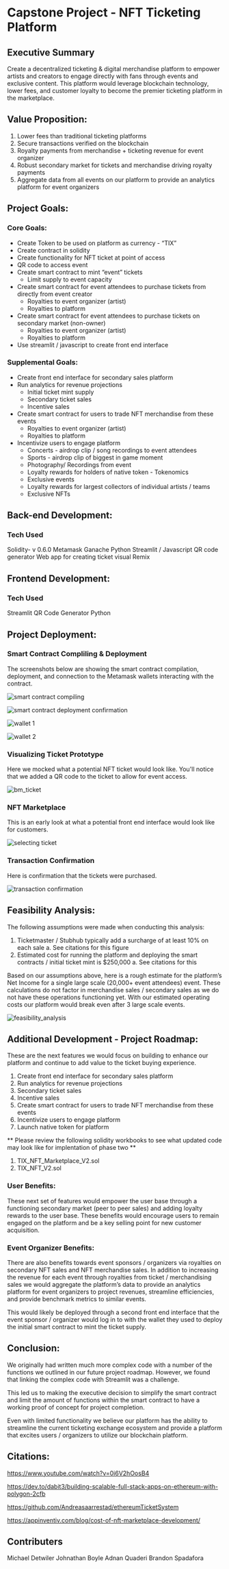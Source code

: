 
# Capstone Project -  NFT Ticketing Platform

## Executive Summary

Create a decentralized ticketing & digital merchandise platform to empower artists and creators to engage directly with fans through events and exclusive content. This platform would leverage blockchain technology,  lower fees, and customer loyalty to become the premier ticketing platform in the marketplace.

## Value Proposition:

1. Lower fees than traditional ticketing platforms
2. Secure transactions verified on the blockchain 
3. Royalty payments from merchandise + ticketing revenue for event organizer
4. Robust secondary market for tickets and merchandise driving royalty payments
5. Aggregate data from all events on our platform to provide an analytics platform for event organizers 


## Project Goals:

  ### Core Goals:

  - Create Token to be used on platform as currency - “TIX”
  - Create contract in solidity 
  - Create functionality for NFT ticket at point of access
  - QR code to access event
  - Create smart contract to mint “event” tickets
    - Limit supply to event capacity
  - Create smart contract for event attendees to purchase tickets from directly from event creator
    - Royalties to event organizer (artist)
    - Royalties to platform
  - Create smart contract for event attendees to purchase tickets on secondary market (non-owner)
    - Royalties to event organizer (artist)
    - Royalties to platform
  - Use streamlit / javascript to create front end interface

  ### Supplemental Goals:

  - Create front end interface for secondary sales platform
  - Run analytics for revenue projections 
    - Initial ticket mint supply
    - Secondary ticket sales
    - Incentive sales
  - Create smart contract for users to trade NFT merchandise from these events
    - Royalties to event organizer (artist)
    - Royalties to platform 
  - Incentivize users to engage platform
    - Concerts - airdrop clip / song recordings to event attendees
    - Sports - airdrop clip of biggest in game moment
    - Photography/ Recordings from event 
    - Loyalty rewards for holders of native token - Tokenomics
    - Exclusive events 
    - Loyalty rewards for largest collectors of individual artists / teams 
    - Exclusive NFTs

## Back-end Development:

### Tech Used

Solidity- v 0.6.0
Metamask
Ganache
Python
Streamlit / Javascript 
QR code generator
Web app for creating ticket visual
Remix

## Frontend Development:

### Tech Used

Streamlit
QR Code Generator
Python

## Project Deployment:

### Smart Contract Compliling & Deployment

The screenshots below are showing the smart contract compilation, deployment, and connection to the Metamask wallets interacting with the contract.

![smart contract compiling](https://user-images.githubusercontent.com/91380617/159125772-2c032f05-2478-4837-bbf6-27210e8deba8.png)


![smart contract deployment confirmation](https://user-images.githubusercontent.com/91380617/159125783-bcd5801a-c412-408b-b5cb-41511228c99c.png)


![wallet 1](https://user-images.githubusercontent.com/91380617/159125778-c5be1739-32ce-4248-a4fb-d971d242f1b7.png)


![wallet 2](https://user-images.githubusercontent.com/91380617/159125781-1659ff28-86e6-4b1a-ba02-1abbea2fa3e7.png)

### Visualizing Ticket Prototype

Here we mocked what a potential NFT ticket would look like. You'll notice that we added a QR code to the ticket to allow for event access. 

![bm_ticket](https://user-images.githubusercontent.com/91380617/159125714-09b58baa-6545-44db-8855-72e49f51f865.png)

### NFT Marketplace 

This is an early look at what a potential front end interface would look like for customers.

![selecting ticket](https://user-images.githubusercontent.com/91380617/159125767-f1e89b7b-bac3-4f5b-842b-97fc706ab0de.png)


### Transaction Confirmation 

Here is confirmation that the tickets were purchased.

![transaction confirmation](https://user-images.githubusercontent.com/91380617/159125757-e195a9ab-cc5b-421a-8c44-22f284c8ce06.png)

## Feasibility Analysis:

The following assumptions were made when conducting this analysis:

1. Ticketmaster / Stubhub typically add a surcharge of at least 10% on each sale
    a. See citations for this figure 
2. Estimated cost for running the platform and deploying the smart contracts / initial ticket mint is $250,000
    a. See citations for this 

Based on our assumptions above, here is a rough estimate for the platform’s Net Income for a single large scale (20,000+ event attendees) event. These calculations do not factor in merchandise sales / secondary sales as we do not have these operations functioning yet. With our estimated operating costs our platform would break even after 3 large scale events.

![feasibility_analysis](https://user-images.githubusercontent.com/91380617/159125755-ea04085b-49b9-4215-97c6-fdc210d14984.png)


## Additional Development - Project Roadmap:

These are the next features we would focus on building to enhance our platform and continue to add value to the ticket buying experience. 

1. Create front end interface for secondary sales platform
2. Run analytics for revenue projections 
3. Secondary ticket sales
4. Incentive sales
5. Create smart contract for users to trade NFT merchandise from these events
6. Incentivize users to engage platform
7. Launch native token for platform

** Please review the following solidity workbooks to see what updated code may look like for implentation of phase two **

1. TIX_NFT_Marketplace_V2.sol
2. TIX_NFT_V2.sol

### User Benefits:

These next set of features would empower the user base through a functioning secondary market (peer to peer sales) and adding loyalty rewards to the user base. These benefits would encourage users to remain engaged on the platform and be a key selling point for new customer acquisition. 

### Event Organizer Benefits:

There are also benefits towards event sponsors / organizers via royalties on secondary NFT sales and NFT merchandise sales. In addition to increasing the revenue for each event through royalties from ticket / merchandising sales we would aggregate the platform’s data to provide an analytics platform for event organizers to project revenues, streamline efficiencies, and provide benchmark metrics to similar events. 

This would likely be deployed through a second front end interface that the event sponsor / organizer would log in to with the wallet they used to deploy the initial smart contract to mint the ticket supply.

 
## Conclusion:

We originally had written much more complex code with a number of the functions we outlined in our future project roadmap. However, we found that linking the complex code with Streamlit was a challenge. 

This led us to making the executive decision to simplify the smart contract and limit the amount of functions within the smart contract to have a working proof of concept for project completion. 

Even with limited functionality we believe our platform has the ability to streamline the current ticketing exchange ecosystem and provide a platform that excites users / organizers to utilize our blockchain platform. 

## Citations:

https://www.youtube.com/watch?v=0i6V2hOosB4

https://dev.to/dabit3/building-scalable-full-stack-apps-on-ethereum-with-polygon-2cfb

https://github.com/Andreasaarrestad/ethereumTicketSystem

https://appinventiv.com/blog/cost-of-nft-marketplace-development/

## Contributers
Michael Detwiler 
Johnathan Boyle
Adnan Quaderi 
Brandon Spadafora
